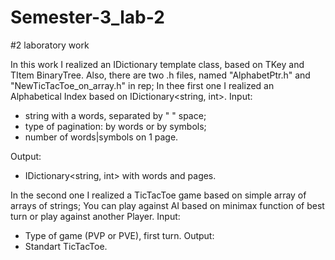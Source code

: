 # Semester-3_lab-2
#2 laboratory work

  In this work I realized an IDictionary template class, based on TKey and TItem BinaryTree.
Also, there are two .h files, named "AlphabetPtr.h" and "NewTicTacToe_on_array.h" in rep;
In thee first one I realized an Alphabetical Index based on IDictionary<string, int>.
Input: 
 - string with a words, separated by " " space;
 - type of pagination: by words or by symbols;
 - number of words|symbols on 1 page.
   
Output:
 - IDictionary<string, int> with words and pages.

In the second one I realized a TicTacToe game based on simple array of arrays of strings; 
You can play against AI based on minimax function of best turn or play against another Player.
Input:
   - Type of game (PVP or PVE), first turn.
Output: 
   - Standart TicTacToe.
